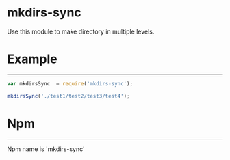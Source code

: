 # mkdirs-sync
Use this module to make directory in multiple levels.

# Example
-------

```javascript
var mkdirsSync  = require('mkdirs-sync');

mkdirsSync('./test1/test2/test3/test4');

```
# Npm
--------
Npm name is 'mkdirs-sync'

